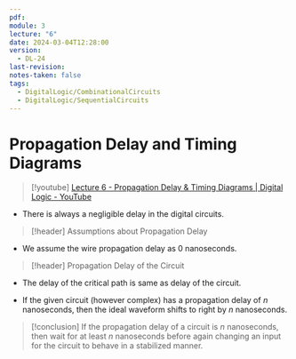```yaml
---
pdf: 
module: 3
lecture: "6"
date: 2024-03-04T12:28:00
version:
  - DL-24
last-revision: 
notes-taken: false
tags:
  - DigitalLogic/CombinationalCircuits
  - DigitalLogic/SequentialCircuits
---
```

# Propagation Delay and Timing Diagrams
> [!youtube] 
> [Lecture 6 - Propagation Delay & Timing Diagrams | Digital Logic - YouTube](https://www.youtube.com/watch?v=L1XM3RXrtaE)

- There is always a negligible delay in the digital circuits.


> [!header] Assumptions about Propagation Delay
- We assume the wire propagation delay as $0$ nanoseconds.


> [!header] Propagation Delay of the Circuit

- The delay of the critical path is same as delay of the circuit.

- If the given circuit (however complex) has a propagation delay of $n$ nanoseconds, then the ideal waveform shifts to right by $n$ nanoseconds.

> [!conclusion] 
> If the propagation delay of a circuit is $n$ nanoseconds, then wait for at least $n$ nanoseconds before again changing an input for the circuit to behave in a stabilized manner.

